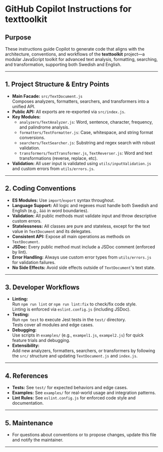 # GitHub Copilot Instructions for texttoolkit

## Purpose

These instructions guide Copilot to generate code that aligns with the architecture, conventions, and workflows of the **texttoolkit** project—a modular JavaScript toolkit for advanced text analysis, formatting, searching, and transformation, supporting both Swedish and English.

---

## 1. Project Structure & Entry Points

- **Main Facade:** `src/TextDocument.js`  
  Composes analyzers, formatters, searchers, and transformers into a unified API.
- **Public API:** All exports are re-exported via `src/index.js`.
- **Key Modules:**
  - `analyzers/TextAnalyzer.js`: Word, sentence, character, frequency, and palindrome analysis.
  - `formatters/TextFormatter.js`: Case, whitespace, and string format conversions.
  - `searchers/TextSearcher.js`: Substring and regex search with robust validation.
  - `transformers/TextTransformer.js`, `TextReverser.js`: Word and text transformations (reverse, replace, etc).
- **Validation:** All user input is validated using `utils/inputValidation.js` and custom errors from `utils/errors.js`.

---

## 2. Coding Conventions

- **ES Modules:** Use `import`/`export` syntax throughout.
- **Language Support:** All logic and regexes must handle both Swedish and English (e.g., `åäö` in word boundaries).
- **Validation:** All public methods must validate input and throw descriptive custom errors.
- **Statelessness:** All classes are pure and stateless, except for the text value in `TextDocument` and its delegates.
- **Consistent API:** Expose all main operations as methods on `TextDocument`.
- **JSDoc:** Every public method must include a JSDoc comment (enforced by lint).
- **Error Handling:** Always use custom error types from `utils/errors.js` for validation failures.
- **No Side Effects:** Avoid side effects outside of `TextDocument`'s text state.

---

## 3. Developer Workflows

- **Linting:**  
  Run `npm run lint` or `npm run lint:fix` to check/fix code style.  
  Linting is enforced via `eslint.config.js` (including JSDoc).
- **Testing:**  
  Run `npm test` to execute Jest tests in the `test/` directory.  
  Tests cover all modules and edge cases.
- **Debugging:**  
  Use scripts in `examples/` (e.g., `exampel1.js`, `exampel2.js`) for quick feature trials and debugging.
- **Extensibility:**  
  Add new analyzers, formatters, searchers, or transformers by following the `src/` structure and updating `TextDocument.js` and `index.js`.

---

## 4. References

- **Tests:** See `test/` for expected behaviors and edge cases.
- **Examples:** See `examples/` for real-world usage and integration patterns.
- **Lint Rules:** See `eslint.config.js` for enforced code style and documentation.

---

## 5. Maintenance

- For questions about conventions or to propose changes, update this file and notify the maintainer.

---
